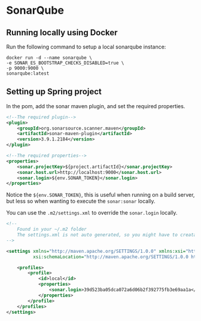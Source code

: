 # SonarQube

## Running locally using Docker
Run the following command to setup a local sonarqube instance:

```
docker run -d --name sonarqube \
-e SONAR_ES_BOOTSTRAP_CHECKS_DISABLED=true \
-p 9000:9000 \
sonarqube:latest
```

## Setting up Spring project
In the pom, add the sonar maven plugin, and set the required properties.

```xml
<!--The required plugin-->
<plugin>
    <groupId>org.sonarsource.scanner.maven</groupId>
    <artifactId>sonar-maven-plugin</artifactId>
    <version>3.9.1.2184</version>
</plugin>

<!--The required properties-->
<properties>
    <sonar.projectKey>${project.artifactId}</sonar.projectKey>
    <sonar.host.url>http://localhost:9000</sonar.host.url>
    <sonar.login>${env.SONAR_TOKEN}</sonar.login>
</properties>
```

Notice the `${env.SONAR_TOKEN}`, this is useful when running on a build server, but less so when wanting to execute the `sonar:sonar` locally.

You can use the `.m2/settings.xml` to override the `sonar.login` locally.

```xml
<!--
    Found in your ~/.m2 folder 
    The settings.xml is not auto generated, so you might have to creatae it yourself.
-->

<settings xmlns="http://maven.apache.org/SETTINGS/1.0.0" xmlns:xsi="http://www.w3.org/2001/XMLSchema-instance"
          xsi:schemaLocation="http://maven.apache.org/SETTINGS/1.0.0 https://maven.apache.org/xsd/settings-1.0.0.xsd">

    <profiles>
        <profile>
            <id>local</id>
            <properties>
                <sonar.login>39d523ba05dca072a6d06b2f392775fb3e69aa1a</sonar.login>
            </properties>
        </profile>
    </profiles>
</settings>
```